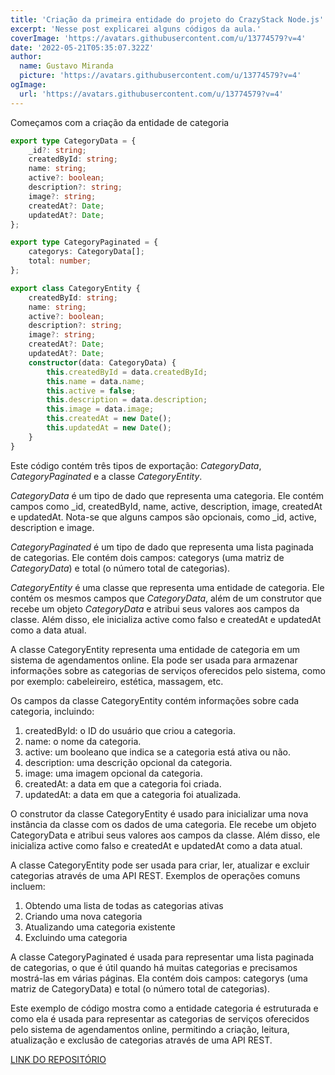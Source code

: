 ```yaml
---
title: 'Criação da primeira entidade do projeto do CrazyStack Node.js'
excerpt: 'Nesse post explicarei alguns códigos da aula.'
coverImage: 'https://avatars.githubusercontent.com/u/13774579?v=4'
date: '2022-05-21T05:35:07.322Z'
author:
  name: Gustavo Miranda
  picture: 'https://avatars.githubusercontent.com/u/13774579?v=4'
ogImage:
  url: 'https://avatars.githubusercontent.com/u/13774579?v=4'
---
```

Começamos com a criação da entidade de categoria

```typescript
export type CategoryData = {
    _id?: string;
    createdById: string;
    name: string;
    active?: boolean;
    description?: string;
    image?: string;
    createdAt?: Date;
    updatedAt?: Date;
};

export type CategoryPaginated = {
    categorys: CategoryData[];
    total: number;
};

export class CategoryEntity {
    createdById: string;
    name: string;
    active?: boolean;
    description?: string;
    image?: string;
    createdAt?: Date;
    updatedAt?: Date;
    constructor(data: CategoryData) {
        this.createdById = data.createdById;
        this.name = data.name;
        this.active = false;
        this.description = data.description;
        this.image = data.image;
        this.createdAt = new Date();
        this.updatedAt = new Date();
    }
}
```

Este código contém três tipos de exportação: *CategoryData*, *CategoryPaginated* e a classe *CategoryEntity*.

*CategoryData* é um tipo de dado que representa uma categoria.
Ele contém campos como _id, createdById, name, active, description, image, createdAt e updatedAt. Nota-se que alguns campos são opcionais, como _id, active, description e image.

*CategoryPaginated* é um tipo de dado que representa uma lista paginada de categorias. Ele contém dois campos: categorys (uma matriz de *CategoryData*) e total (o número total de categorias).

*CategoryEntity* é uma classe que representa uma entidade de categoria. Ele contém os mesmos campos que *CategoryData*, além de um construtor que recebe um objeto *CategoryData* e atribui seus valores aos campos da classe.
Além disso, ele inicializa active como falso e createdAt e updatedAt como a data atual.

A classe CategoryEntity representa uma entidade de categoria em um sistema de agendamentos online.
Ela pode ser usada para armazenar informações sobre as categorias de serviços oferecidos pelo sistema, como por exemplo: cabeleireiro, estética, massagem, etc.

Os campos da classe CategoryEntity contém informações sobre cada categoria, incluindo:

1. createdById: o ID do usuário que criou a categoria.
2. name: o nome da categoria.
3. active: um booleano que indica se a categoria está ativa ou não.
4. description: uma descrição opcional da categoria.
5. image: uma imagem opcional da categoria.
6. createdAt: a data em que a categoria foi criada.
7. updatedAt: a data em que a categoria foi atualizada.

O construtor da classe CategoryEntity é usado para inicializar uma nova instância da classe com os dados de uma categoria. Ele recebe um objeto CategoryData e atribui seus valores aos campos da classe. Além disso, ele inicializa active como falso e createdAt e updatedAt como a data atual.

A classe CategoryEntity pode ser usada para criar, ler, atualizar e excluir categorias através de uma API REST. Exemplos de operações comuns incluem:

1. Obtendo uma lista de todas as categorias ativas
2. Criando uma nova categoria
3. Atualizando uma categoria existente
4. Excluindo uma categoria

A classe CategoryPaginated é usada para representar uma lista paginada de categorias, o que é útil quando há muitas categorias e precisamos mostrá-las em várias páginas. Ela contém dois campos: categorys (uma matriz de CategoryData) e total (o número total de categorias).

Este exemplo de código mostra como a entidade categoria é estruturada e como ela é usada para representar as categorias de serviços oferecidos pelo sistema de agendamentos online, permitindo a criação, leitura, atualização e exclusão de categorias através de uma API REST.

[LINK DO REPOSITÓRIO](https://github.com/gumiranda/CrazyStackNodeJs)